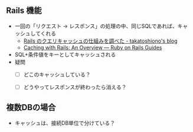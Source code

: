 ## Rails 機能
- 一回の「リクエスト -> レスポンス」の処理の中、同じSQLであれば、キャッシュしてくれる
  - [Rails のクエリキャッシュの仕組みを調べた - takatoshiono's blog](http://takatoshiono.hatenablog.com/entry/2015/06/20/005835)
  - [Caching with Rails: An Overview — Ruby on Rails Guides](http://guides.rubyonrails.org/caching_with_rails.html#sql-caching)
- SQL+条件値をキーとしてキャッシュされる
- 疑問
  - [ ] どこのキャッシュしている？
  - [ ] どうやってレスポンスが終わったら消える？

  
## 複数DBの場合
- キャッシュは、接続DB単位で分けている？
